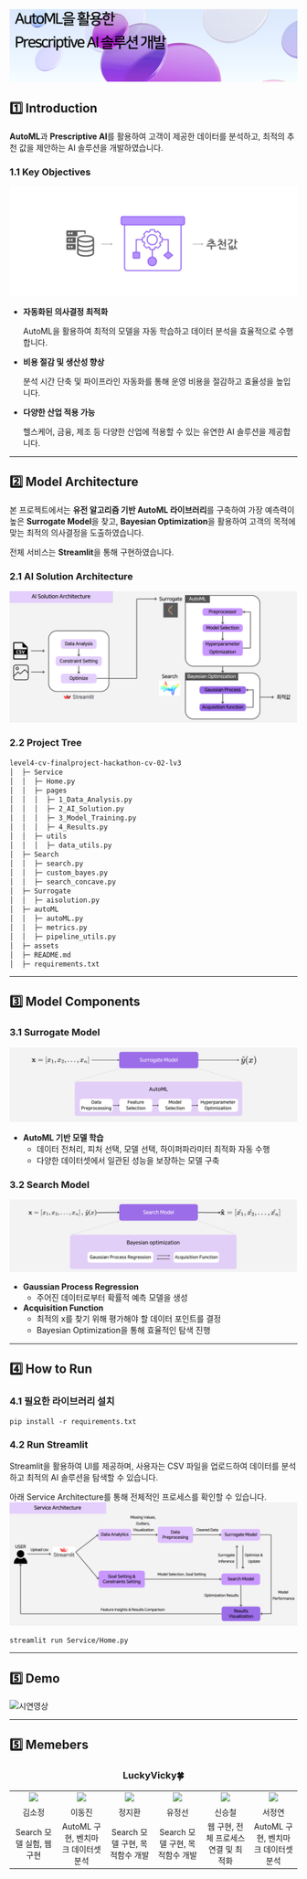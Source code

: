 ![AutoML을 활용한 Prescriptive AI 솔루션 개발](assets/img0.png)

## 1️⃣ Introduction
**AutoML**과 **Prescriptive AI**를 활용하여 고객이 제공한 데이터를 분석하고, 최적의 추천 값을 제안하는 AI 솔루션을 개발하였습니다.

### 1.1 Key Objectives
![AI solution](assets/img1.png)

- **자동화된 의사결정 최적화**

  AutoML을 활용하여 최적의 모델을 자동 학습하고 데이터 분석을 효율적으로 수행합니다.  

- **비용 절감 및 생산성 향상**

  분석 시간 단축 및 파이프라인 자동화를 통해 운영 비용을 절감하고 효율성을 높입니다.  

- **다양한 산업 적용 가능**

  헬스케어, 금융, 제조 등 다양한 산업에 적용할 수 있는 유연한 AI 솔루션을 제공합니다.  

---

## 2️⃣ Model Architecture
본 프로젝트에서는 **유전 알고리즘 기반 AutoML 라이브러리**를 구축하여 가장 예측력이 높은 **Surrogate Model**을 찾고, **Bayesian Optimization**을 활용하여 고객의 목적에 맞는 최적의 의사결정을 도출하였습니다.  

전체 서비스는 **Streamlit**을 통해 구현하였습니다.

### 2.1 AI Solution Architecture
![AI Solution architecture](assets/img2.png)

### 2.2 Project Tree

```
level4-cv-finalproject-hackathon-cv-02-lv3
│  ├─ Service
│  │  ├─ Home.py
│  │  ├─ pages
│  │  │  ├─ 1_Data_Analysis.py
│  │  │  ├─ 2_AI_Solution.py
│  │  │  ├─ 3_Model_Training.py
│  │  │  ├─ 4_Results.py
│  │  ├─ utils
│  │  │  ├─ data_utils.py
│  ├─ Search
│  │  ├─ search.py
│  │  ├─ custom_bayes.py
│  │  ├─ search_concave.py
│  ├─ Surrogate
│  │  ├─ aisolution.py
│  ├─ autoML
│  │  ├─ autoML.py
│  │  ├─ metrics.py
│  │  ├─ pipeline_utils.py
│  ├─ assets
│  ├─ README.md
│  ├─ requirements.txt
```

---

## 3️⃣ Model Components

### 3.1 Surrogate Model
![surrogate model](assets/img3.png)

- **AutoML 기반 모델 학습**  
  - 데이터 전처리, 피처 선택, 모델 선택, 하이퍼파라미터 최적화 자동 수행  
  - 다양한 데이터셋에서 일관된 성능을 보장하는 모델 구축  

### 3.2 Search Model
![search model](assets/img4.png)

- **Gaussian Process Regression**  
  - 주어진 데이터로부터 확률적 예측 모델을 생성  
- **Acquisition Function**  
  - 최적의 x를 찾기 위해 평가해야 할 데이터 포인트를 결정  
  - Bayesian Optimization을 통해 효율적인 탐색 진행  

---


## 4️⃣ How to Run

### 4.1 필요한 라이브러리 설치

```
pip install -r requirements.txt
```

### 4.2 Run Streamlit

Streamlit을 활용하여 UI를 제공하며, 사용자는 CSV 파일을 업로드하여 데이터를 분석하고 최적의 AI 솔루션을 탐색할 수 있습니다.

아래 Service Architecture를 통해 전체적인 프로세스를 확인할 수 있습니다.
![Service Architecture](assets/img5.png)

```
streamlit run Service/Home.py
```

---

## 5️⃣ Demo
![시연영상](assets/demo.gif)

---

## 5️⃣ Memebers

<div align='center'>
  <h3>LuckyVicky🍀</h3>
  <table width="98%">
    <tr>
      <td align="center" valign="top" width="15%"><a href="https://github.com/jinlee24"><img src="https://avatars.githubusercontent.com/u/137850412?v=4"></a></td>
      <td align="center" valign="top" width="15%"><a href="https://github.com/stop0729"><img src="https://avatars.githubusercontent.com/u/78136790?v=4"></a></td>
      <td align="center" valign="top" width="15%"><a href="https://github.com/yjs616"><img src="https://avatars.githubusercontent.com/u/107312651?v=4"></a></td>
      <td align="center" valign="top" width="15%"><a href="https://github.com/sng-tory"><img src="https://avatars.githubusercontent.com/u/176906855?v=4"></a></td>
      <td align="center" valign="top" width="15%"><a href="https://github.com/Soojeoong"><img src="https://avatars.githubusercontent.com/u/100748928?v=4"></a></td>
      <td align="center" valign="top" width="15%"><a href="https://github.com/cyndii20"><img src="https://avatars.githubusercontent.com/u/90389093?v=4"></a></td>
    </tr>
    <tr>
      <td align="center">김소정</td>
      <td align="center">이동진</td>
      <td align="center">정지환</td>
      <td align="center">유정선</td>
      <td align="center">신승철</td>
      <td align="center">서정연</td>
    </tr>
    <tr>
      <td align="center">Search 모델 실험, 웹 구현</td>
      <td align="center">AutoML 구현, 벤치마크 데이터셋 분석</td>
      <td align="center">Search 모델 구현, 목적함수 개발</td>
      <td align="center">Search 모델 구현, 목적함수 개발</td>
      <td align="center">웹 구현, 전체 프로세스 연결 및 최적화</td>
      <td align="center">AutoML 구현, 벤치마크 데이터셋 분석</td>
    </tr>
  </table>
</div>

